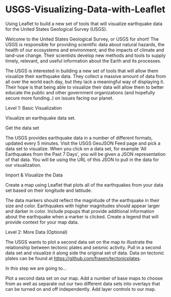 # USGS-Visualizing-Data-with-Leaflet
Using Leaflet  to build a new set of tools that will visualize earthquake data for the United States Geological Survey (USGS).



Welcome to the United States Geological Survey, or USGS for short! The USGS is responsible for providing scientific data about natural hazards, the health of our ecosystems and environment; and the impacts of climate and land-use change. Their scientists develop new methods and tools to supply timely, relevant, and useful information about the Earth and its processes. 

The USGS is interested in building a new set of tools that will allow them visualize their earthquake data. They collect a massive amount of data from all over the world each day, but they lack a meaningful way of displaying it. Their hope is that being able to visualize their data will allow them to better educate the public and other government organizations (and hopefully secure more funding..) on issues facing our planet.


Level 1: Basic Visualization

Visualize an earthquake data set.

Get the data set

The USGS provides earthquake data in a number of different formats, updated every 5 minutes. Visit the USGS GeoJSON Feed page and pick a data set to visualize. When you click on a data set, for example 'All Earthquakes from the Past 7 Days', you will be given a JSON representation of that data. You will be using the URL of this JSON to pull in the data for our visualization.

Import & Visualize the Data

Create a map using Leaflet that plots all of the earthquakes from your data set based on their longitude and latitude.

The data markers should reflect the magnitude of the earthquake in their size and color. Earthquakes with higher magnitudes should appear larger and darker in color.
Include popups that provide additional information about the earthquake when a marker is clicked.
Create a legend that will provide context for your map data.


Level 2: More Data (Optional)

The USGS wants to plot a second data set on the map to illustrate the relationship between tectonic plates and seismic activity. Pull in a second data set and visualize it along side the original set of data. Data on tectonic plates can be found at https://github.com/fraxen/tectonicplates.

In this step we are going to...

Plot a second data set on our map.
Add a number of base maps to choose from as well as separate out our two different data sets into overlays that can be turned on and off independently.
Add layer controls to our map.